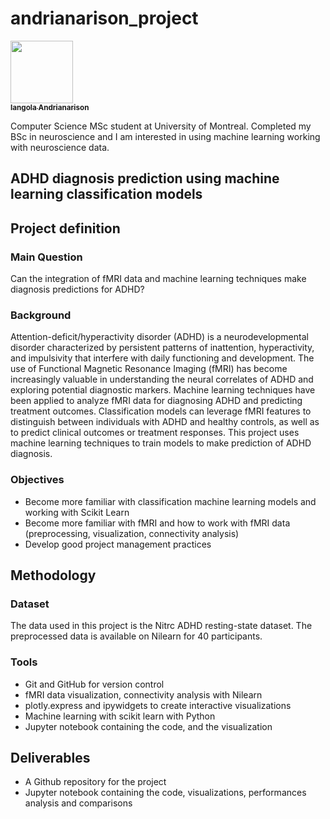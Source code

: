 # andrianarison_project

<a href="https://github.com/IangolaAndri">
   <img src="https://avatars.githubusercontent.com/u/113553352?s=400&v=4" width="100px;" alt=""/>
   <br /><sub><b>Iangola Andrianarison</b></sub>
</a>

Computer Science MSc student at University of Montreal. Completed my BSc in neuroscience and I am interested in using machine learning working with neuroscience data. 

## ADHD diagnosis prediction using machine learning classification models 

## Project definition
### Main Question
Can the integration of fMRI data and machine learning techniques make diagnosis predictions for ADHD?

### Background
Attention-deficit/hyperactivity disorder (ADHD) is a neurodevelopmental disorder characterized by persistent patterns of inattention, hyperactivity, and impulsivity that interfere with daily functioning and development. The use of Functional Magnetic Resonance Imaging (fMRI) has become increasingly valuable in understanding the neural correlates of ADHD and exploring potential diagnostic markers. Machine learning techniques have been applied to analyze fMRI data for diagnosing ADHD and predicting treatment outcomes. Classification models can leverage fMRI features to distinguish between individuals with ADHD and healthy controls, as well as to predict clinical outcomes or treatment responses. This project uses machine learning techniques to train models to make prediction of ADHD diagnosis. 

### Objectives
* Become more familiar with classification machine learning models and working with Scikit Learn
* Become more familiar with fMRI and how to work with fMRI data (preprocessing, visualization, connectivity analysis)
* Develop good project management practices

## Methodology
### Dataset
The data used in this project is the Nitrc ADHD resting-state dataset. The preprocessed data is available on Nilearn for 40 participants. 

### Tools
* Git and GitHub for version control
* fMRI data visualization, connectivity analysis with Nilearn
* plotly.express and ipywidgets to create interactive visualizations
* Machine learning with scikit learn with Python
* Jupyter notebook containing the code, and the visualization 

## Deliverables
* A Github repository for the project
* Jupyter notebook containing the code, visualizations, performances analysis and comparisons 
